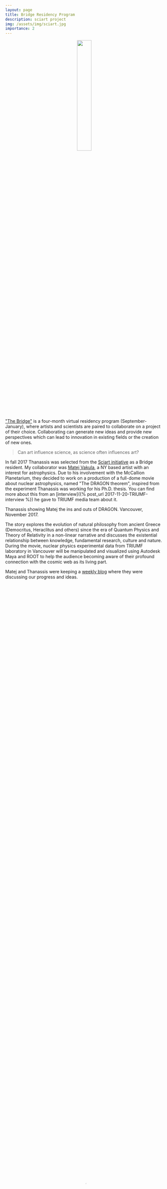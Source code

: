 ```yaml
---
layout: page
title: Bridge Residency Program
description: sciart project
img: /assets/img/sciart.jpg
importance: 2
---
```


 <center>
 <img src="{{ site.baseurl }}/assets/img/sciart.png"  height="30%" width="30%">
 </center>
 <br/>

["The Bridge"](http://www.sciartinitiative.org/the-bridge.html) is a four-month
virtual residency program (September-January), where artists and scientists are paired to collaborate on a
project of their choice. Collaborating can generate new ideas and provide new perspectives which can lead
to innovation in existing fields or the creation of new ones.

<blockquote>
<i class="fas fa-quote-left"></i> Can art influence science, as science often influences art?
</blockquote>

In fall 2017 Thanassis was selected from the [Sciart initiative](http://www.sciartinitiative.org)
as a Bridge resident. My collaborator was [Matej Vakula](http://vakula.eu/home-en.html),
a NY based artist with an interest for astrophysics. Due to his involvement with the McCallion Planetarium, they decided
to work on a production of a full-dome movie about nuclear astrophysics, named "The DRAGON theorem", inspired from the
experiment Thanassis was working for his Ph.D. thesis. You can find more about this from an [interview]({% post_url 2017-11-20-TRIUMF-interview %})
he gave to TRIUMF media team about it.

<div class="row justify-content-sm-center">
    <div class="col-sm mt-3 mt-md-0">
        <img class="img-fluid" src="{{ site.baseurl }}/assets/img/sciart1.jpg" alt="" title="Showing Matej the ins and outs of DRAGON" data-zoomable=""/>
    </div>
    <div class="col-sm-6 mt-3 mt-md-0">
        <img class="img-fluid" src="{{ site.baseurl }}/assets/img/sciart2.jpg" alt="" title="Showing Matej the ins and outs of DRAGON" data-zoomable=""/>
    </div>
</div>
<div class="caption">
      Thanassis showing Matej the ins and outs of DRAGON. Vancouver, November 2017.
</div>

The story explores the evolution of natural philosophy from ancient Greece (Democritus, Heraclitus and others) since the era of Quantum Physics and Theory of Relativity in a non-linear narrative and discusses the existential relationship between knowledge, fundamental research, culture and nature.
During the movie, nuclear physics experimental data from TRIUMF laboratory in Vancouver will be manipulated and visualized using Autodesk Maya and ROOT to help the audience becoming aware of their profound connection
with the cosmic web as its living part.

Matej and Thanassis were keeping a <a href="http://www.sciartinitiative.org/group-4-matej--thanassis" target="_blank">weekly blog</a>
where they were discussing our progress and ideas.

<p>
<center>
	 <video autoplay loop controls width="100%" height="100%"  poster="{{ site.baseurl }}/assets/img/dragon-vid.jpg"> <source src="{{ site.baseurl }}/assets/vid/dragon.mp4" type="video/mp4"></video>
	</center>
	<div class="caption">
    <i class="fa fa-video"></i>
 Matej's crane shot above DRAGON.
    </div>
</p>
